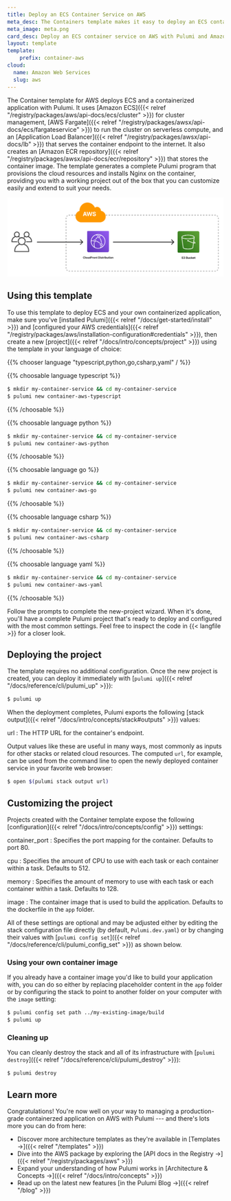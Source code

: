 ```yaml
---
title: Deploy an ECS Container Service on AWS
meta_desc: The Containers template makes it easy to deploy an ECS containerized application on AWS with Pulumi and Amazon ECS.
meta_image: meta.png
card_desc: Deploy an ECS container service on AWS with Pulumi and Amazon ECS.
layout: template
template:
    prefix: container-aws
cloud:
  name: Amazon Web Services
  slug: aws
---
```


The Container template for AWS deploys ECS and a containerized application with Pulumi. It uses [Amazon ECS]({{< relref "/registry/packages/aws/api-docs/ecs/cluster" >}}) for cluster management, [AWS Fargate]({{< relref "/registry/packages/awsx/api-docs/ecs/fargateservice" >}}) to run the cluster on serverless compute, and an [Application Load Balancer]({{< relref "/registry/packages/awsx/api-docs/lb" >}}) that serves the container endpoint to the internet. It also creates an [Amazon ECR repository]({{< relref "/registry/packages/awsx/api-docs/ecr/repository" >}}) that stores the container image. The template generates a complete Pulumi program that provisions the cloud resources and installs Nginx on the container, providing you with a working project out of the box that you can customize easily and extend to suit your needs.

![An architecture diagram of the Pulumi AWS Container Service template](./architecture.png)

## Using this template

To use this template to deploy ECS and your own containerized application, make sure you've [installed Pulumi]({{< relref "/docs/get-started/install" >}}) and [configured your AWS credentials]({{< relref "/registry/packages/aws/installation-configuration#credentials" >}}), then create a new [project]({{< relref "/docs/intro/concepts/project" >}}) using the template in your language of choice:

{{% chooser language "typescript,python,go,csharp,yaml" / %}}

{{% choosable language typescript %}}

```bash
$ mkdir my-container-service && cd my-container-service
$ pulumi new container-aws-typescript
```

{{% /choosable %}}

{{% choosable language python %}}

```bash
$ mkdir my-container-service && cd my-container-service
$ pulumi new container-aws-python
```

{{% /choosable %}}

{{% choosable language go %}}

```bash
$ mkdir my-container-service && cd my-container-service
$ pulumi new container-aws-go
```

{{% /choosable %}}

{{% choosable language csharp %}}

```bash
$ mkdir my-container-service && cd my-container-service
$ pulumi new container-aws-csharp
```

{{% /choosable %}}

{{% choosable language yaml %}}

```bash
$ mkdir my-container-service && cd my-container-service
$ pulumi new container-aws-yaml
```

{{% /choosable %}}

Follow the prompts to complete the new-project wizard. When it's done, you'll have a complete Pulumi project that's ready to deploy and configured with the most common settings. Feel free to inspect the code in {{< langfile >}} for a closer look.

## Deploying the project

The template requires no additional configuration. Once the new project is created, you can deploy it immediately with [`pulumi up`]({{< relref "/docs/reference/cli/pulumi_up" >}}):

```bash
$ pulumi up
```

When the deployment completes, Pulumi exports the following [stack output]({{< relref "/docs/intro/concepts/stack#outputs" >}}) values:

url
: The HTTP URL for the container's endpoint.

Output values like these are useful in many ways, most commonly as inputs for other stacks or related cloud resources. The computed `url`, for example, can be used from the command line to open the newly deployed container service in your favorite web browser:

```bash
$ open $(pulumi stack output url)
```

## Customizing the project

Projects created with the Container template expose the following [configuration]({{< relref "/docs/intro/concepts/config" >}}) settings:

container_port
: Specifies the port mapping for the container. Defaults to port 80.

cpu
: Specifies the amount of CPU to use with each task or each container within a task. Defaults to 512.

memory
: Specifies the amount of memory to use with each task or each container within a task. Defaults to 128.

image
: The container image that is used to build the application. Defaults to the dockerfile in the `app` folder.

All of these settings are optional and may be adjusted either by editing the stack configuration file directly (by default, `Pulumi.dev.yaml`) or by changing their values with [`pulumi config set`]({{< relref "/docs/reference/cli/pulumi_config_set" >}}) as shown below.

### Using your own container image

If you already have a container image you'd like to build your application with, you can do so either by replacing placeholder content in the `app` folder or by configuring the stack to point to another folder on your computer with the `image` setting:

```bash
$ pulumi config set path ../my-existing-image/build
$ pulumi up
```

### Cleaning up

You can cleanly destroy the stack and all of its infrastructure with [`pulumi destroy`]({{< relref "/docs/reference/cli/pulumi_destroy" >}}):

```bash
$ pulumi destroy
```

## Learn more

Congratulations! You're now well on your way to managing a production-grade containerzed application on AWS with Pulumi --- and there's lots more you can do from here:

* Discover more architecture templates as they're available in [Templates &rarr;]({{< relref "/templates" >}})
* Dive into the AWS package by exploring the [API docs in the Registry &rarr;]({{< relref "/registry/packages/aws" >}})
* Expand your understanding of how Pulumi works in [Architecture &amp; Concepts &rarr;]({{< relref "/docs/intro/concepts" >}})
* Read up on the latest new features [in the Pulumi Blog &rarr;]({{< relref "/blog" >}})
